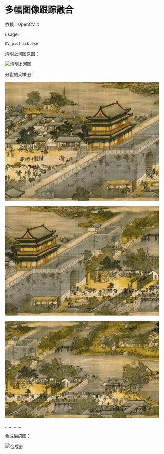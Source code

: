 # 多幅图像跟踪融合
依赖：OpenCV 4

usage: 
```cmd
CV_pictrack.exe
```

清明上河图原图：

![清明上河图](清明上河图.png "清明上河图")

分裂的采样图：

![清明上河图1](data/pic1.jpg "清明上河图")

![清明上河图2](data/pic2.jpg "清明上河图")

![清明上河图3](data/pic3.jpg "清明上河图")

…… ……

合成后的图：

![合成图](MERGED.jpg "合成图")
